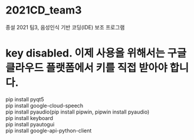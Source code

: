 # 2021CD_team3
종설 2021 팀3, 음성인식 기반 코딩(IDE) 보조 프로그램

# key disabled. 이제 사용을 위해서는 구글 클라우드 플랫폼에서 키를 직접 받아야 합니다.

pip install pyqt5\
pip install google-cloud-speech\
pip install pyaudio(pip install pipwin, pipwin install pyaudio)\
pip install keyboard\
pip install pyautogui\
pip install google-api-python-client
